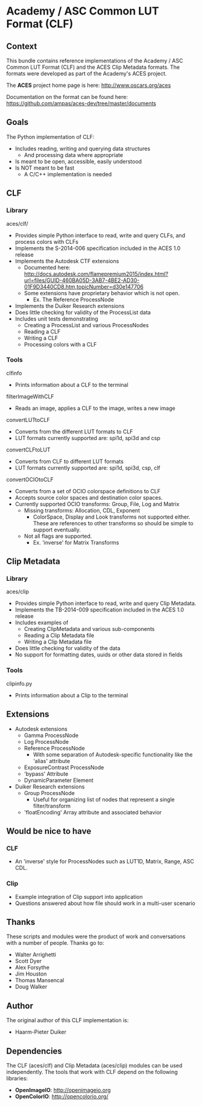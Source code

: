 Academy / ASC Common LUT Format (CLF)
=====================================


Context
--- 
This bundle contains reference implementations of the Academy / ASC Common LUT Format (CLF) and the ACES Clip Metadata formats. The formats were developed as part of the Academy's ACES project.

The **ACES** project home page is here: http://www.oscars.org/aces

Documentation on the format can be found here: https://github.com/ampas/aces-dev/tree/master/documents

Goals
-----

The Python implementation of CLF:

- Includes reading, writing and querying data structures
	- And processing data where appropriate
- Is meant to be open, accessible, easily understood
- Is NOT meant to be fast
	- A C/C++ implementation is needed

CLF
--- 
### Library
aces/clf/

- Provides simple Python interface to read, write and query CLFs, and process colors with CLFs
- Implements the S-2014-006 specification included in the ACES 1.0 release
- Implements the Autodesk CTF extensions
	- Documented here: http://docs.autodesk.com/flamepremium2015/index.html?url=files/GUID-460BA05D-3AB7-4BE2-AD30-01F9D3440CD8.htm,topicNumber=d30e147706
	- Some extensions have proprietary behavior which is not open.
		- Ex. The Reference ProcessNode
- Implements the Duiker Research extensions
- Does little checking for validity of the ProcessList data
- Includes unit tests demonstrating
	- Creating a ProcessList and various ProcessNodes
	- Reading a CLF
	- Writing a CLF
	- Processing colors with a CLF 

### Tools
clfinfo

- Prints information about a CLF to the terminal

filterImageWithCLF

- Reads an image, applies a CLF to the image, writes a new image 

convertLUTtoCLF

- Converts from the different LUT formats to CLF
- LUT formats currently supported are: spi1d, spi3d and csp

convertCLFtoLUT

- Converts from CLF to different LUT formats
- LUT formats currently supported are: spi1d, spi3d, csp, clf

convertOCIOtoCLF

- Converts from a set of OCIO colorspace definitions to CLF
- Accepts source color spaces and destination color spaces.
- Currently supported OCIO transforms: Group, File, Log and Matrix
	- Missing transforms: Allocation, CDL, Exponent
		- ColorSpace, Display and Look transforms not supported either. These are references to other transforms so should be simple to support eventually.
	- Not all flags are supported.
		- Ex. 'inverse' for Matrix Transforms

Clip Metadata
-------------
### Library
aces/clip

- Provides simple Python interface to read, write and query Clip Metadata.
- Implements the TB-2014-009 specification included in the ACES 1.0 release
- Includes examples of
	- Creating ClipMetadata and various sub-components
	- Reading a Clip Metadata file
	- Writing a Clip Metadata file
- Does little checking for validity of the data
- No support for formatting dates, uuids or other data stored in fields

### Tools
clipinfo.py

- Prints information about a Clip to the terminal


Extensions
---------------------
- Autodesk extensions
	- Gamma ProcessNode
	- Log ProcessNode
	- Reference ProcessNode
		- With some separation of Autodesk-specific functionality like the 'alias' attribute
	- ExposureContrast ProcessNode
	- 'bypass' Attribute
	- DynamicParameter Element
- Duiker Research extensions
	- Group ProcessNode
		- Useful for organizing list of nodes that represent a single filter/transform
	- 'floatEncoding' Array attribute and associated behavior

Would be nice to have
---------------------
### CLF

- An 'inverse' style for ProcessNodes such as LUT1D, Matrix, Range, ASC CDL.

### Clip

- Example integration of Clip support into application
- Questions answered about how file should work in a multi-user scenario


Thanks
------
These scripts and modules were the product of work and conversations with a number of people. Thanks go to:

- Walter Arrighetti
- Scott Dyer
- Alex Forsythe
- Jim Houston
- Thomas Mansencal
- Doug Walker

Author
------
The original author of this CLF implementation is:

- Haarm-Pieter Duiker

Dependencies
------------
The CLF (aces/clf) and Clip Metadata (aces/clip) modules can be used independently. The tools that work with CLF depend on the following libraries:

- **OpenImageIO**: http://openimageio.org
- **OpenColorIO**: http://opencolorio.org/

